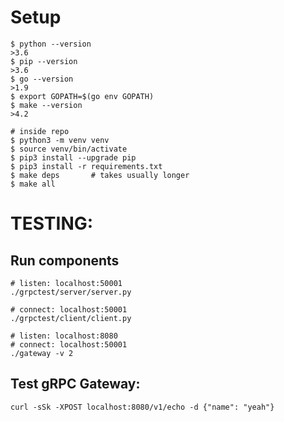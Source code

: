 # Setup

```
$ python --version
>3.6
$ pip --version
>3.6
$ go --version
>1.9
$ export GOPATH=$(go env GOPATH)
$ make --version
>4.2
```

```
# inside repo
$ python3 -m venv venv
$ source venv/bin/activate
$ pip3 install --upgrade pip
$ pip3 install -r requirements.txt
$ make deps       # takes usually longer
$ make all
```

# TESTING:

## Run components

```
# listen: localhost:50001
./grpctest/server/server.py

# connect: localhost:50001
./grpctest/client/client.py

# listen: localhost:8080
# connect: localhost:50001
./gateway -v 2
```

## Test gRPC Gateway:

```
curl -sSk -XPOST localhost:8080/v1/echo -d {"name": "yeah"}
```
